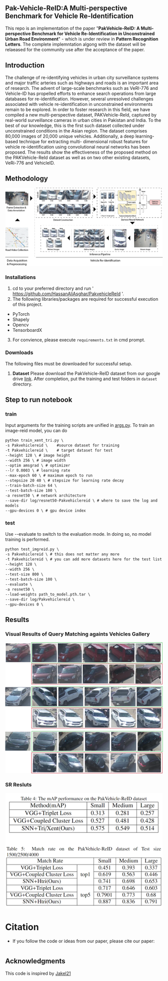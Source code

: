 ## Pak-Vehicle-ReID:A Multi-perspective Benchmark for Vehicle Re-Identification
This repo is an implementation of the paper "**PakVehicle-ReID: A Multi-perspective Benchmark for Vehicle Re-Identification in
Unconstrained Urban Road Environment**" - which is under review in **Pattern Recognition Letters**. The complete implemntation algong with the dataset will be relaeased for the community use after the acceptance of the paper.

## Introduction
The challenge of re-identifying vehicles in urban city surveillance systems and major traffic arteries such as highways and roads is an important area of research. The advent of large-scale benchmarks such as VeRI-776 and Vehicle-ID has propelled efforts to enhance search operations from large databases for re-identification. However, several unresolved challenges associated with vehicle re-identification in unconstrained environments remain to be explored. In order to foster research in this field, we have compiled a new multi-perspective dataset, PAKVehicle-ReId, captured by real-world surveillance cameras in urban cities in Pakistan and India. To the best of our knowledge, this is the first such dataset collected under unconstrained conditions in the Asian region. The dataset comprises 80,000 images of 20,000 unique vehicles. Additionally, a deep learning-based technique for extracting multi- dimensional robust features for vehicle re-identification using convolutional neural networks has been proposed. The results show the effectiveness of the proposed method on the PAKVehicle-ReId dataset as well as on two other existing datasets, VeRi-776 and VehicleID. 

## Methodology 
![The Method](https://github.com/HassanAliAsghar/PakvehicleReId/blob/main/docs/Archi-update-2.png)


### Installations
1. cd to your preferred directory and run ' https://github.com/HassanAliAsghar/PakvehicleReId '.
2. The following libraries/packages are required for successful execution of this project.

  - PyTorch
  - Shapely
  - Opencv
  - TensorboardX

3. For convience, please execute `requirements.txt` in cmd prompt.

### Downloads
The following files must be downloaded for successful setup.
1. **Dataset**
    Please download the PakVehicle-ReID dataset from our google drive [link]().
    After completion, put the training and test folders in `dataset` directory.



## Step to run notebook
### train
Input arguments for the training scripts are unified in [args.py](./args.py).
To train an image-reid model, you can do
```
python train_xent_tri.py \
-s Pakvehiclereid \    #source dataset for training
-t Pakvehiclereid \    # target dataset for test
--height 128 \ # image height
--width 256 \ # image width
--optim amsgrad \ # optimizer
--lr 0.0003 \ # learning rate
--max-epoch 60 \ # maximum epoch to run
--stepsize 20 40 \ # stepsize for learning rate decay
--train-batch-size 64 \
--test-batch-size 100 \
-a resnet50 \ # network architecture
--save-dir log/resnet50-Pakvehiclereid \ # where to save the log and models
--gpu-devices 0 \ # gpu device index
```
### test
Use --evaluate to switch to the evaluation mode. In doing so, no model training is performed.

```
python test_imgreid.py \
-s Pakvehiclereid \ # this does not matter any more
-t Pakvehiclereid \ # you can add more datasets here for the test list
--height 128 \
--width 256 \
--test-size 800 \
--test-batch-size 100 \
--evaluate \
-a resnet50 \
--load-weights path_to_model.pth.tar \
--save-dir log/Pakvehiclereid \
--gpu-devices 0 \
```
## Results

### Visual Results of Query Matching againts Vehicles Gallery 
![Qualitative Examples of SOTA Methods on PakVehicle-ReID](https://github.com/HassanAliAsghar/PakvehicleReId/blob/main/docs/result.png)
### SR Resluts
![Quantative Results](https://github.com/HassanAliAsghar/PakvehicleReId/blob/main/docs/Capture111.PNG)

# Citation
- If you follow the code or ideas from our paper, please cite our paper:
```
```

 ## Acknowledgments
 This code is inspired by [Jakel21](https://github.com/Jakel21/vehicle-ReID-baseline)

